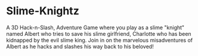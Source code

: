 # Slime-Knightz
A 3D Hack-n-Slash, Adventure Game where you play as a slime "knight" named Albert who tries to save his slime girlfriend, Charlotte who has been kidnapped by the evil slime king. Join in on the marvelous misadventures of Albert as he hacks and slashes his way back to his beloved!
